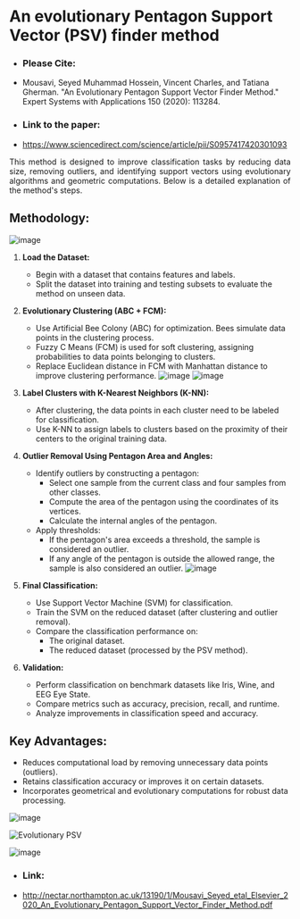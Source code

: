 # An evolutionary Pentagon Support Vector (PSV) finder method

- ### Please Cite:
- Mousavi, Seyed Muhammad Hossein, Vincent Charles, and Tatiana Gherman. "An Evolutionary Pentagon Support Vector Finder Method." Expert Systems with Applications 150 (2020): 113284.
- ### Link to the paper:
- https://www.sciencedirect.com/science/article/pii/S0957417420301093
  
<div align="justify">
This method is designed to improve classification tasks by reducing data size, removing outliers, 
and identifying support vectors using evolutionary algorithms and geometric computations. 
Below is a detailed explanation of the method's steps.
</div>

## Methodology:
![image](https://github.com/user-attachments/assets/5110a506-8f61-4803-9cff-1253e740e1cb)

1. **Load the Dataset:**
   - Begin with a dataset that contains features and labels.
   - Split the dataset into training and testing subsets to evaluate the method on unseen data.

2. **Evolutionary Clustering (ABC + FCM):**
   - Use Artificial Bee Colony (ABC) for optimization. Bees simulate data points in the clustering process.
   - Fuzzy C Means (FCM) is used for soft clustering, assigning probabilities to data points belonging to clusters.
   - Replace Euclidean distance in FCM with Manhattan distance to improve clustering performance.
![image](https://github.com/user-attachments/assets/ba83bea8-bc89-442b-b11c-d685e0fa566f)
![image](https://github.com/user-attachments/assets/e3b33479-5c04-40fc-a87c-18ae460a7ed8)

3. **Label Clusters with K-Nearest Neighbors (K-NN):**
   - After clustering, the data points in each cluster need to be labeled for classification.
   - Use K-NN to assign labels to clusters based on the proximity of their centers to the original training data.

4. **Outlier Removal Using Pentagon Area and Angles:**
   - Identify outliers by constructing a pentagon:
     - Select one sample from the current class and four samples from other classes.
     - Compute the area of the pentagon using the coordinates of its vertices.
     - Calculate the internal angles of the pentagon.
   - Apply thresholds:
     - If the pentagon's area exceeds a threshold, the sample is considered an outlier.
     - If any angle of the pentagon is outside the allowed range, the sample is also considered an outlier.
![image](https://github.com/user-attachments/assets/7c0f8b79-e613-4785-97a2-918eff180a30)

5. **Final Classification:**
   - Use Support Vector Machine (SVM) for classification.
   - Train the SVM on the reduced dataset (after clustering and outlier removal).
   - Compare the classification performance on:
     - The original dataset.
     - The reduced dataset (processed by the PSV method).

6. **Validation:**
   - Perform classification on benchmark datasets like Iris, Wine, and EEG Eye State.
   - Compare metrics such as accuracy, precision, recall, and runtime.
   - Analyze improvements in classification speed and accuracy.

## Key Advantages:
- Reduces computational load by removing unnecessary data points (outliers).
- Retains classification accuracy or improves it on certain datasets.
- Incorporates geometrical and evolutionary computations for robust data processing.

![image](https://github.com/user-attachments/assets/cd108804-bd0b-4e34-9803-e07c89afcadf)

![Evolutionary PSV](https://github.com/user-attachments/assets/32f5bcca-2a1a-4c9f-bac9-9bf0919739bd)

![image](https://github.com/user-attachments/assets/582de466-e187-4409-980e-e83534eef167)

- ### Link:
- http://nectar.northampton.ac.uk/13190/1/Mousavi_Seyed_etal_Elsevier_2020_An_Evolutionary_Pentagon_Support_Vector_Finder_Method.pdf
  
